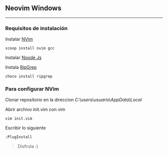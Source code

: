 ## Neovim Windows
---
### Requisitos de instalación  

Instalar [NVim](https://neovim.io/)  

    scoop install nvim gcc

Instalar [Noode Js](https://nodejs.org/en/download/)  

Instala [RipGrep](https://community.chocolatey.org/packages/ripgrep)  

    choco install ripgrep  

### Para configurar NVim  

Clonar repositorio en la direccion *C:\users\usuario\AppData\Local*  

Abrir archivo init.vim con vim  

    vim init.vim

Escribir lo siguiente   

    :PlugInstall

> Disfruta :)
